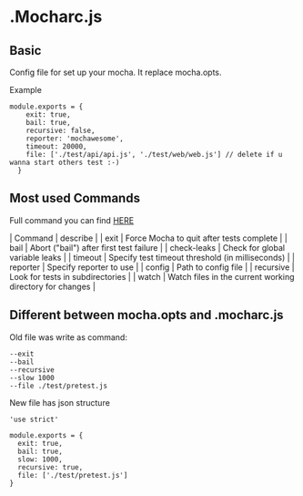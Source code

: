 # .Mocharc.js
## Basic
Config file for set up your mocha. It replace mocha.opts. 

Example
```
module.exports = {  
    exit: true,
    bail: true,
    recursive: false,
    reporter: 'mochawesome',
    timeout: 20000,
    file: ['./test/api/api.js', './test/web/web.js'] // delete if u wanna start others test :-)
  }

```

##  Most used Commands
Full command you can find [HERE](https://mochajs.org/#command-line-usage)

| Command | describe |
| exit | Force Mocha to quit after tests complete |
| bail | Abort ("bail") after first test failure |
| check-leaks | Check for global variable leaks  |
| timeout | Specify test timeout threshold (in milliseconds) |
| reporter | Specify reporter to use |
| config | Path to config file |
| recursive | Look for tests in subdirectories |
| watch | Watch files in the current working directory for changes |

## Different between mocha.opts and .mocharc.js
Old file was write as command:
```
--exit
--bail
--recursive
--slow 1000
--file ./test/pretest.js
```

New file has json structure
```
'use strict'

module.exports = {  
  exit: true,
  bail: true,
  slow: 1000,
  recursive: true,
  file: ['./test/pretest.js']
}

```